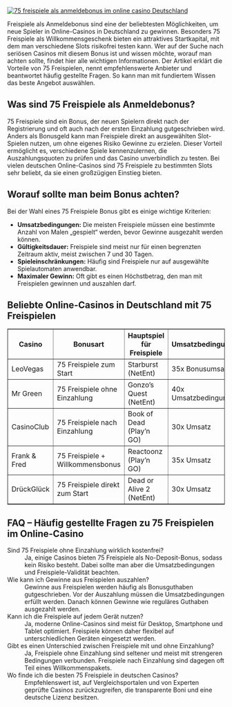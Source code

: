 [![75 freispiele als anmeldebonus im online casino Deutschland](https://123-caf.pages.dev/gitsignup.png)](https://vrmoo.ru/Bt82HjjY)

<div>     <p>Freispiele als Anmeldebonus sind eine der beliebtesten Möglichkeiten, um neue Spieler in Online-Casinos in Deutschland zu gewinnen. Besonders 75 Freispiele als Willkommensgeschenk bieten ein attraktives Startkapital, mit dem man verschiedene Slots risikofrei testen kann. Wer auf der Suche nach seriösen Casinos mit diesem Bonus ist und wissen möchte, worauf man achten sollte, findet hier alle wichtigen Informationen. Der Artikel erklärt die Vorteile von 75 Freispielen, nennt empfehlenswerte Anbieter und beantwortet häufig gestellte Fragen. So kann man mit fundiertem Wissen das beste Angebot auswählen.</p>      <h2>Was sind 75 Freispiele als Anmeldebonus?</h2>     <p>75 Freispiele sind ein Bonus, der neuen Spielern direkt nach der Registrierung und oft auch nach der ersten Einzahlung gutgeschrieben wird. Anders als Bonusgeld kann man Freispiele direkt an ausgewählten Slot-Spielen nutzen, um ohne eigenes Risiko Gewinne zu erzielen. Dieser Vorteil ermöglicht es, verschiedene Spiele kennenzulernen, die Auszahlungsquoten zu prüfen und das Casino unverbindlich zu testen. Bei vielen deutschen Online-Casinos sind 75 Freispiele zu bestimmten Slots sehr beliebt, da sie einen großzügigen Einstieg bieten.</p>        <h2>Worauf sollte man beim Bonus achten?</h2>     <p>Bei der Wahl eines 75 Freispiele Bonus gibt es einige wichtige Kriterien:</p>     <ul>       <li><strong>Umsatzbedingungen:</strong> Die meisten Freispiele müssen eine bestimmte Anzahl von Malen „gespielt“ werden, bevor Gewinne ausgezahlt werden können.</li>       <li><strong>Gültigkeitsdauer:</strong> Freispiele sind meist nur für einen begrenzten Zeitraum aktiv, meist zwischen 7 und 30 Tagen.</li>       <li><strong>Spieleinschränkungen:</strong> Häufig sind Freispiele nur auf ausgewählte Spielautomaten anwendbar.</li>       <li><strong>Maximaler Gewinn:</strong> Oft gibt es einen Höchstbetrag, den man mit Freispielen gewinnen und auszahlen darf.</li>     </ul>      <h2>Beliebte Online-Casinos in Deutschland mit 75 Freispielen</h2>     <table border="1" cellpadding="6" cellspacing="0">       <thead>         <tr>           <th>Casino</th>           <th>Bonusart</th>           <th>Hauptspiel für Freispiele</th>           <th>Umsatzbedingungen</th>         </tr>       </thead>       <tbody>         <tr>           <td>LeoVegas</td>           <td>75 Freispiele zum Start</td>           <td>Starburst (NetEnt)</td>           <td>35x Bonusumsatz</td>         </tr>         <tr>           <td>Mr Green</td>           <td>75 Freispiele ohne Einzahlung</td>           <td>Gonzo’s Quest (NetEnt)</td>           <td>40x Umsatzbedingungen</td>         </tr>         <tr>           <td>CasinoClub</td>           <td>75 Freispiele nach Einzahlung</td>           <td>Book of Dead (Play’n GO)</td>           <td>30x Umsatz</td>         </tr>         <tr>           <td>Frank & Fred</td>           <td>75 Freispiele + Willkommensbonus</td>           <td>Reactoonz (Play’n GO)</td>           <td>35x Umsatz</td>         </tr>         <tr>           <td>DrückGlück</td>           <td>75 Freispiele direkt zum Start</td>           <td>Dead or Alive 2 (NetEnt)</td>           <td>30x Umsatz</td>         </tr>       </tbody>     </table>      <h2>FAQ – Häufig gestellte Fragen zu 75 Freispielen im Online-Casino</h2>     <dl>       <dt>Sind 75 Freispiele ohne Einzahlung wirklich kostenfrei?</dt>       <dd>Ja, einige Casinos bieten 75 Freispiele als No-Deposit-Bonus, sodass kein Risiko besteht. Dabei sollte man aber die Umsatzbedingungen und Freispiele-Validität beachten.</dd>        <dt>Wie kann ich Gewinne aus Freispielen auszahlen?</dt>       <dd>Gewinne aus Freispielen werden häufig als Bonusguthaben gutgeschrieben. Vor der Auszahlung müssen die Umsatzbedingungen erfüllt werden. Danach können Gewinne wie reguläres Guthaben ausgezahlt werden.</dd>        <dt>Kann ich die Freispiele auf jedem Gerät nutzen?</dt>       <dd>Ja, moderne Online-Casinos sind meist für Desktop, Smartphone und Tablet optimiert. Freispiele können daher flexibel auf unterschiedlichen Geräten eingesetzt werden.</dd>        <dt>Gibt es einen Unterschied zwischen Freispiele mit und ohne Einzahlung?</dt>       <dd>Ja, Freispiele ohne Einzahlung sind seltener und meist mit strengeren Bedingungen verbunden. Freispiele nach Einzahlung sind dagegen oft Teil eines Willkommenspakets.</dd>        <dt>Wo finde ich die besten 75 Freispiele in deutschen Casinos?</dt>       <dd>Empfehlenswert ist, auf Vergleichsportalen und von Experten geprüfte Casinos zurückzugreifen, die transparente Boni und eine deutsche Lizenz besitzen.</dd>     </dl>   </div>